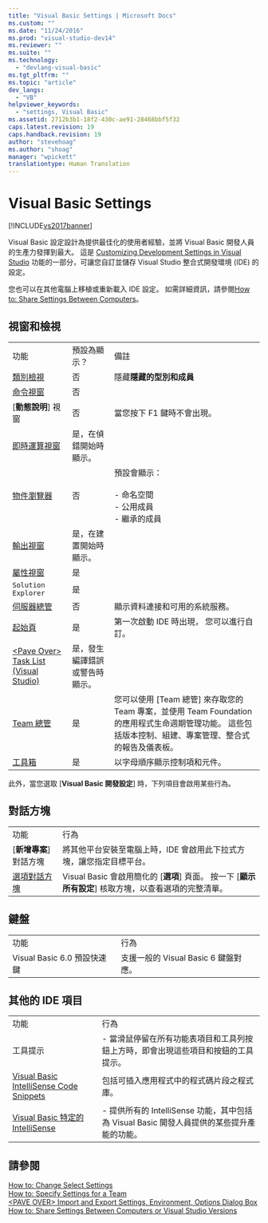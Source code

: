 ```yaml
---
title: "Visual Basic Settings | Microsoft Docs"
ms.custom: ""
ms.date: "11/24/2016"
ms.prod: "visual-studio-dev14"
ms.reviewer: ""
ms.suite: ""
ms.technology: 
  - "devlang-visual-basic"
ms.tgt_pltfrm: ""
ms.topic: "article"
dev_langs: 
  - "VB"
helpviewer_keywords: 
  - "settings, Visual Basic"
ms.assetid: 2712b3b1-18f2-430c-ae91-28468bbf5f32
caps.latest.revision: 19
caps.handback.revision: 19
author: "stevehoag"
ms.author: "shoag"
manager: "wpickett"
translationtype: Human Translation
---
```

# Visual Basic Settings
[!INCLUDE[vs2017banner](../../../csharp/includes/vs2017banner.md)]

Visual Basic 設定設計為提供最佳化的使用者經驗，並將 Visual Basic 開發人員的生產力發揮到最大。  這是 [Customizing Development Settings in Visual Studio](http://msdn.microsoft.com/zh-tw/22c4debb-4e31-47a8-8f19-16f328d7dcd3) 功能的一部分，可讓您自訂並儲存 Visual Studio 整合式開發環境 \(IDE\) 的設定。  
  
 您也可以在其他電腦上移植或重新載入 IDE 設定。  如需詳細資訊，請參閱[How to: Share Settings Between Computers](http://msdn.microsoft.com/zh-tw/1131fb10-35c1-42da-9cd8-91aa3235b882)。  
  
## 視窗和檢視  
  
||||  
|-|-|-|  
|功能|預設為顯示？|備註|  
|[類別檢視](/visual-studio/ide/viewing-the-structure-of-code)|否|隱藏**隱藏的型別和成員**|  
|[命令視窗](/visual-studio/ide/reference/command-window)|否||  
|\[**動態說明**\] 視窗|否|當您按下 F1 鍵時不會出現。|  
|[即時運算視窗](/visual-studio/ide/reference/immediate-window)|是，在偵錯開始時顯示。||  
|[物件瀏覽器](/visual-studio/ide/viewing-the-structure-of-code)|否|預設會顯示：<br /><br /> -   命名空間<br />-   公用成員<br />-   繼承的成員|  
|[輸出視窗](/visual-studio/ide/reference/output-window)|是，在建置開始時顯示。||  
|[屬性視窗](/visual-studio/ide/reference/properties-window)|是||  
|`Solution Explorer`|是||  
|[伺服器總管](../Topic/Server%20Explorer.md)|否|顯示資料連接和可用的系統服務。|  
|[起始頁](/visual-studio/ide/customizing-the-start-page-for-visual-studio)|是|第一次啟動 IDE 時出現，  您可以進行自訂。|  
|[\<Pave Over\> Task List \(Visual Studio\)](http://msdn.microsoft.com/zh-tw/ce97c0e2-5011-499a-b60a-dc5b9cc22654)|是，發生編譯錯誤或警告時顯示。||  
|[Team 總管](../Topic/Connect%20to%20team%20projects%20in%20Team%20Foundation%20Server.md)|是|您可以使用 \[Team 總管\] 來存取您的 Team 專案，並使用 Team Foundation 的應用程式生命週期管理功能。  這些包括版本控制、組建、專案管理、整合式的報告及儀表板。|  
|[工具箱](/visual-studio/ide/reference/toolbox)|是|以字母順序顯示控制項和元件。|  
  
 此外，當您選取 \[**Visual Basic 開發設定**\] 時，下列項目會啟用某些行為。  
  
## 對話方塊  
  
|||  
|-|-|  
|功能|行為|  
|\[**新增專案**\] 對話方塊|將其他平台安裝至電腦上時，IDE 會啟用此下拉式方塊，讓您指定目標平台。|  
|[選項對話方塊](/visual-studio/ide/reference/options-dialog-box-visual-studio)|Visual Basic 會啟用簡化的 \[**選項**\] 頁面。  按一下 \[**顯示所有設定**\] 核取方塊，以查看選項的完整清單。|  
  
## 鍵盤  
  
|||  
|-|-|  
|功能|行為|  
|Visual Basic 6.0 預設快速鍵|支援一般的 Visual Basic 6 鍵盤對應。|  
  
## 其他的 IDE 項目  
  
|||  
|-|-|  
|功能|行為|  
|工具提示|-   當滑鼠停留在所有功能表項目和工具列按鈕上方時，即會出現這些項目和按鈕的工具提示。|  
|[Visual Basic IntelliSense Code Snippets](../../../visual-basic/developing-apps/using-ide/intellisense-code-snippets.md)|包括可插入應用程式中的程式碼片段之程式庫。|  
|[Visual Basic 特定的 IntelliSense](/visual-studio/ide/visual-basic-specific-intellisense)|-   提供所有的 IntelliSense 功能，其中包括為 Visual Basic 開發人員提供的某些提升產能的功能。|  
  
## 請參閱  
 [How to: Change Select Settings](http://msdn.microsoft.com/zh-tw/ec70b520-a3e3-43c9-929b-bdc732cd2147)   
 [How to: Specify Settings for a Team](http://msdn.microsoft.com/zh-tw/89eeee3d-dd5e-4815-a45b-c48add63a8aa)   
 [\<PAVE OVER\> Import and Export Settings, Environment, Options Dialog Box](http://msdn.microsoft.com/zh-tw/536fb39a-83a4-4b5b-afd6-8e6c42f980fe)   
 [How to: Share Settings Between Computers or Visual Studio Versions](http://msdn.microsoft.com/zh-tw/1131fb10-35c1-42da-9cd8-91aa3235b882)